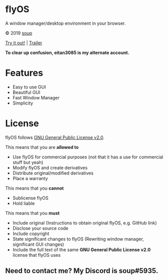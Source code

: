 # flyOS
A window manager/desktop environment in your browser.

© 2019 [soup](https://www.youtube.com/channel/UCK3sTrOaVuGHqsXJcWjceLw)

[Try it out!](https://soupy-developer.github.io/flyOS/) | [Trailer](https://www.youtube.com/watch?v=BrLeCAFD4bo)

**To clear up confusion, eitan3085 is my alternate account.**
# Features
* Easy to use GUI
* Beautiful GUI
* Fast Window Manager
* Simplicity
# License
flyOS follows [GNU General Public License v2.0](https://tldrlegal.com/license/gnu-general-public-license-v2).

This means that you are **allowed to**
* Use flyOS for commercial purposes (not that it has a use for commercial stuff but yeah)
* Modify flyOS and create derivatives
* Distribute original/modified derivatives
* Place a warranty

This means that you **cannot**
* Sublicense flyOS
* Hold liable

This means that you **must**
* Include original (Instructions to obtain original flyOS, e.g. GitHub link)
* Disclose your source code
* Include copyright
* State significant changes to flyOS (Rewriting window manager, significant GUI changes)
* Include the full text of the same **GNU General Public License v2.0** license that flyOS uses

## Need to contact me? My Discord is soup#5935.
